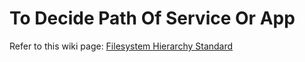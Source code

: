 # To Decide Path Of Service Or App

Refer to this wiki page: [Filesystem Hierarchy Standard](https://en.wikipedia.org/wiki/Filesystem_Hierarchy_Standard)
